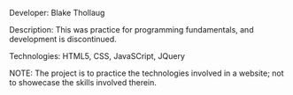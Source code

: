 Developer: Blake Thollaug

Description: This was practice for programming fundamentals, and development is discontinued.

Technologies: HTML5, CSS, JavaSCript, JQuery

NOTE: The project is to practice the technologies involved in a website; not to showecase the skills involved therein.
